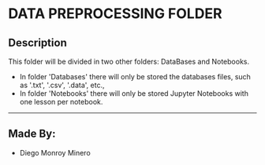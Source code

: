 # DATA PREPROCESSING FOLDER

## Description
This folder will be divided in two other folders: DataBases and Notebooks.
   * In folder 'Databases' there will only be stored the databases files, such as '.txt', '.csv', '.data', etc.,
   * In folder 'Notebooks' there will only be stored Jupyter Notebooks with one lesson per notebook.

--- 

## Made By:
* Diego Monroy Minero